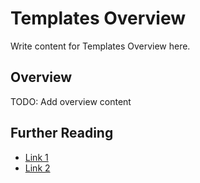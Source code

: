 # Templates Overview

Write content for Templates Overview here.

## Overview

TODO: Add overview content

## Further Reading

- [Link 1](...)
- [Link 2](...)
